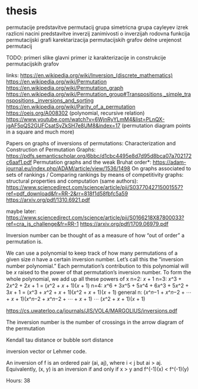 # thesis

permutacije
predstavitve permutacij
grupa
simetricna grupa
cayleyev izrek
razlicni nacini predstavitve inverzij
zanimivosti o inverzijah
rodovna funkcija
permutacijski grafi
karektarizacija permutacijskih grafov
delne urejenost permutacij

TODO:
primeri
slike
glavni primer iz karakterizacije in construkcije permutacijskih grafov



links:
https://en.wikipedia.org/wiki/Inversion_(discrete_mathematics)
https://en.wikipedia.org/wiki/Permutation
https://en.wikipedia.org/wiki/Permutation_graph
https://en.wikipedia.org/wiki/Permutation_group#Transpositions,_simple_transpositions,_inversions_and_sorting
https://en.wikipedia.org/wiki/Parity_of_a_permutation
https://oeis.org/A008302 (polynomial, recursive relation)
https://www.youtube.com/watch?v=6WjnRyYLmM4&list=PLnQX-jgAF5pQS2GUFCsatSyZkSH7e8UM8&index=17 (permutation diagram points in a square and much more) 

Papers on graphs of inversions of permutations:
Characterization and Construction of Permutation Graphs:
https://pdfs.semanticscholar.org/6bbc/d1cbc4495e8d7d95d8bca07a702172c6aaf1.pdf
Permutation graphs and the weak Bruhat order*:
https://adam-journal.eu/index.php/ADAM/article/view/1536/1498
On graphs associated to sets of rankings / Comparing rankings by means of competitivity
graphs: structural properties and computation (same authors):
https://www.sciencedirect.com/science/article/pii/S0377042715001557?ref=pdf_download&fr=RR-2&rr=818f1d58fbfc5a59
https://arxiv.org/pdf/1310.6921.pdf

maybe later:
https://www.sciencedirect.com/science/article/pii/S0166218X87800033?ref=cra_js_challenge&fr=RR-1
https://arxiv.org/pdf/1709.06979.pdf

Inversion number can be thought of as a measure of how “out of order” a
permutation is.

We can use a polynomial to keep track of how many permutations of a
given size 𝑛 have a certain inversion number. Let’s call this the “inversion
number polynomial.”
Each permutation’s contribution to this polynomial will be 𝑥 raised to the
power of that permutation’s inversion number.
To form the whole polynomial, we add up all these powers of x
n=2: 𝑥 + 1
n=3: 𝑥^3 + 2𝑥^2 + 2𝑥 + 1 = (𝑥^2 + 𝑥 + 1)(𝑥 + 1)
n=4: 𝑥^6 + 3𝑥^5 + 5𝑥^4 + 6𝑥^3 + 5𝑥^2 + 3𝑥 + 1 = (𝑥^3 + 𝑥^2 + 𝑥 + 1)(𝑥^2 + 𝑥 + 1)(𝑥 + 1)
general n: (𝑥^𝑛−1 + 𝑥^𝑛−2 + ⋯ + 𝑥 + 1)(𝑥^𝑛−2 + 𝑥^𝑛−2 + ⋯ + 𝑥 + 1) ⋯ (𝑥^2 + 𝑥 + 1)(𝑥 + 1)

https://cs.uwaterloo.ca/journals/JIS/VOL4/MARGOLIUS/inversions.pdf

The inversion number is the number of crossings in the arrow diagram of the permutation

Kendall tau distance or bubble sort distance

inversion vector or Lehmer code.


An inversion of f is an ordered pair (ai, aj), where i < j
but ai > aj. Equivalently, (x, y) is an inversion
if and only if x > y and f^(-1)(x) < f^(-1)(y)


Hours: 38